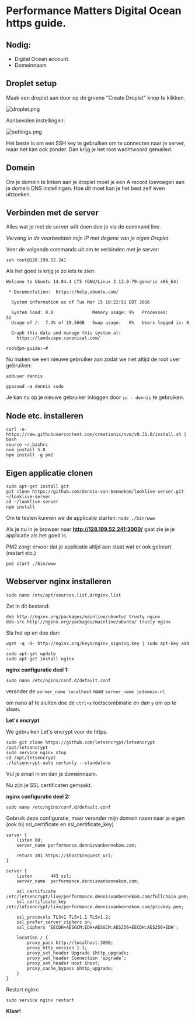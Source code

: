 # Performance Matters Digital Ocean https guide.

## Nodig:
- Digital Ocean account.
- Domeinnaam

## Droplet setup

Maak een droplet aan door op de groene "Create Droplet" knop te klikken.

![droplet.png](droplet.png)

Aanbevolen instellingen:

![settings.png](settings.png)

Het beste is om een SSH key te gebruiken om te connecten naar je server, maar het kan ook zonder. Dan krijg je het root wachtwoord gemailed.

## Domein

Om je domein te linken aan je droplet moet je een A record toevoegen aan je domein DNS instellingen. Hoe dit moet kan je het best zelf even uitzoeken.

## Verbinden met de server

Alles wat je met de server wilt doen doe je via de command line.

*Vervang in de voorbeelden mijn IP met degene van je eigen Droplet*

Voer de volgende commands uit om te verbinden met je server:

```ssh root@128.199.52.241```

Als het goed is krijg je zo iets te zien:

```
Welcome to Ubuntu 14.04.4 LTS (GNU/Linux 3.13.0-79-generic x86_64)

 * Documentation:  https://help.ubuntu.com/

  System information as of Tue Mar 15 10:22:51 EDT 2016

  System load: 0.0               Memory usage: 9%   Processes:       52
  Usage of /:  7.4% of 19.56GB   Swap usage:   0%   Users logged in: 0

  Graph this data and manage this system at:
    https://landscape.canonical.com/

root@pm-guide:~# 
```

Nu maken we een nieuwe gebruiker aan zodat we niet altijd de root user gebruiken:

```adduser dennis```

```gpasswd -a dennis sudo```

Je kan nu op je nieuwe gebruiker inloggen door ```su - dennis``` te gebruiken.

## Node etc. installeren

```
curl -o- https://raw.githubusercontent.com/creationix/nvm/v0.31.0/install.sh | bash
source ~/.bashrc
nvm install 5.8
npm install -g pm2
```

## Eigen applicatie clonen

```
sudo apt-get install git
git clone https://github.com/dennis-van-bennekom/looklive-server.git ~/looklive-server
cd ~/looklive-server
npm install
```

Om te testen kunnen we de applicatie starten:
```node ./bin/www```

Als je nu in je browser naar **http://128.199.52.241:3000/** gaat zie je je applicatie als het goed is.

PM2 zorgt ervoor dat je applicatie altijd aan staat wat er ook gebeurt. (restart etc.)

```
pm2 start ./bin/www
```

## Webserver nginx installeren

`sudo nano /etc/apt/sources.list.d/nginx.list`

Zet in dit bestand:
```
deb http://nginx.org/packages/mainline/ubuntu/ trusty nginx
deb-src http://nginx.org/packages/mainline/ubuntu/ trusty nginx
```

Sla het op en doe dan:

```
wget -q -O- http://nginx.org/keys/nginx_signing.key | sudo apt-key add -
sudo apt-get update
sudo apt-get install nginx
```

**nginx configuratie deel 1:**

```sudo nano /etc/nginx/conf.d/default.conf```

verander de ```server_name localhost``` naar ```server_name jedomein.nl```

om nano af te sluiten doe de `ctrl+x` toetscombinatie en dan `y` om op te slaan.

**Let's encrypt**

We gebruiken Let's encrypt voor de https.

```
sudo git clone https://github.com/letsencrypt/letsencrypt /opt/letsencrypt
sudo service nginx stop
cd /opt/letsencrypt
./letsencrypt-auto certonly --standalone
```

Vul je email in en dan je domeinnaam.

Nu zijn je SSL certificaten gemaakt.

**nginx configuratie deel 2:**

```sudo nano /etc/nginx/conf.d/default.conf```

Gebruik deze configuratie, maar verander mijn domein naam naar je eigen (ook bij ssl_certificate en ssl_certificate_key)

```
server {
    listen 80;
    server_name performance.dennisvanbennekom.com;

    return 301 https://$host$request_uri;
}

server {
    listen       443 ssl;
    server_name  performance.dennisvanbennekom.com;

    ssl_certificate /etc/letsencrypt/live/performance.dennisvanbennekom.com/fullchain.pem;
    ssl_certificate_key /etc/letsencrypt/live/performance.dennisvanbennekom.com/privkey.pem;

    ssl_protocols TLSv1 TLSv1.1 TLSv1.2;
    ssl_prefer_server_ciphers on;
    ssl_ciphers 'EECDH+AESGCM:EDH+AESGCM:AES256+EECDH:AES256+EDH';

    location / {
        proxy_pass http://localhost:3000;
        proxy_http_version 1.1;
        proxy_set_header Upgrade $http_upgrade;
        proxy_set_header Connection 'upgrade';
        proxy_set_header Host $host;
        proxy_cache_bypass $http_upgrade;
    }
}
```

Restart nginx:

```sudo service nginx restart```

**Klaar!**
